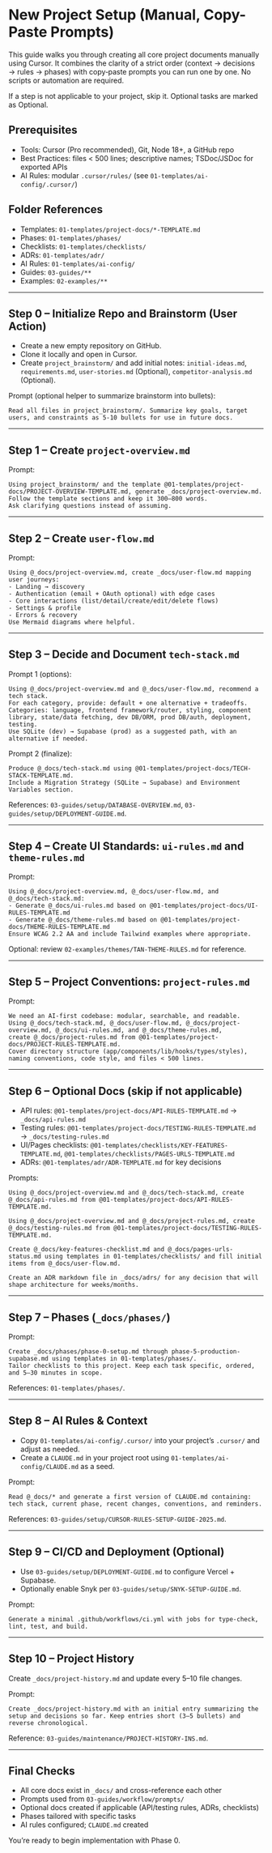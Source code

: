 # New Project Setup (Manual, Copy-Paste Prompts)

This guide walks you through creating all core project documents manually using Cursor. It combines the clarity of a strict order (context → decisions → rules → phases) with copy‑paste prompts you can run one by one. No scripts or automation are required.

If a step is not applicable to your project, skip it. Optional tasks are marked as Optional.

## Prerequisites
- Tools: Cursor (Pro recommended), Git, Node 18+, a GitHub repo
- Best Practices: files < 500 lines; descriptive names; TSDoc/JSDoc for exported APIs
- AI Rules: modular `.cursor/rules/` (see `01-templates/ai-config/.cursor/`)

## Folder References
- Templates: `01-templates/project-docs/*-TEMPLATE.md`
- Phases: `01-templates/phases/`
- Checklists: `01-templates/checklists/`
- ADRs: `01-templates/adr/`
- AI Rules: `01-templates/ai-config/`
- Guides: `03-guides/**`
- Examples: `02-examples/**`

---

## Step 0 – Initialize Repo and Brainstorm (User Action)
- Create a new empty repository on GitHub.
- Clone it locally and open in Cursor.
- Create `project_brainstorm/` and add initial notes: `initial-ideas.md`, `requirements.md`, `user-stories.md` (Optional), `competitor-analysis.md` (Optional).

Prompt (optional helper to summarize brainstorm into bullets):
```
Read all files in project_brainstorm/. Summarize key goals, target users, and constraints as 5-10 bullets for use in future docs.
```

---

## Step 1 – Create `project-overview.md`
Prompt:
```
Using project_brainstorm/ and the template @01-templates/project-docs/PROJECT-OVERVIEW-TEMPLATE.md, generate _docs/project-overview.md.
Follow the template sections and keep it 300–800 words.
Ask clarifying questions instead of assuming.
```

---

## Step 2 – Create `user-flow.md`
Prompt:
```
Using @_docs/project-overview.md, create _docs/user-flow.md mapping user journeys:
- Landing → discovery
- Authentication (email + OAuth optional) with edge cases
- Core interactions (list/detail/create/edit/delete flows)
- Settings & profile
- Errors & recovery
Use Mermaid diagrams where helpful.
```

---

## Step 3 – Decide and Document `tech-stack.md`
Prompt 1 (options):
```
Using @_docs/project-overview.md and @_docs/user-flow.md, recommend a tech stack.
For each category, provide: default + one alternative + tradeoffs.
Categories: language, frontend framework/router, styling, component library, state/data fetching, dev DB/ORM, prod DB/auth, deployment, testing.
Use SQLite (dev) → Supabase (prod) as a suggested path, with an alternative if needed.
```
Prompt 2 (finalize):
```
Produce @_docs/tech-stack.md using @01-templates/project-docs/TECH-STACK-TEMPLATE.md.
Include a Migration Strategy (SQLite → Supabase) and Environment Variables section.
```
References: `03-guides/setup/DATABASE-OVERVIEW.md`, `03-guides/setup/DEPLOYMENT-GUIDE.md`.

---

## Step 4 – Create UI Standards: `ui-rules.md` and `theme-rules.md`
Prompt:
```
Using @_docs/project-overview.md, @_docs/user-flow.md, and @_docs/tech-stack.md:
- Generate @_docs/ui-rules.md based on @01-templates/project-docs/UI-RULES-TEMPLATE.md
- Generate @_docs/theme-rules.md based on @01-templates/project-docs/THEME-RULES-TEMPLATE.md
Ensure WCAG 2.2 AA and include Tailwind examples where appropriate.
```
Optional: review `02-examples/themes/TAN-THEME-RULES.md` for reference.

---

## Step 5 – Project Conventions: `project-rules.md`
Prompt:
```
We need an AI-first codebase: modular, searchable, and readable.
Using @_docs/tech-stack.md, @_docs/user-flow.md, @_docs/project-overview.md, @_docs/ui-rules.md, and @_docs/theme-rules.md,
create @_docs/project-rules.md from @01-templates/project-docs/PROJECT-RULES-TEMPLATE.md.
Cover directory structure (app/components/lib/hooks/types/styles), naming conventions, code style, and files < 500 lines.
```

---

## Step 6 – Optional Docs (skip if not applicable)
- API rules: `@01-templates/project-docs/API-RULES-TEMPLATE.md` → `_docs/api-rules.md`
- Testing rules: `@01-templates/project-docs/TESTING-RULES-TEMPLATE.md` → `_docs/testing-rules.md`
- UI/Pages checklists: `@01-templates/checklists/KEY-FEATURES-TEMPLATE.md`, `@01-templates/checklists/PAGES-URLS-TEMPLATE.md`
- ADRs: `@01-templates/adr/ADR-TEMPLATE.md` for key decisions

Prompts:
```
Using @_docs/project-overview.md and @_docs/tech-stack.md, create @_docs/api-rules.md from @01-templates/project-docs/API-RULES-TEMPLATE.md.
```
```
Using @_docs/project-overview.md and @_docs/project-rules.md, create @_docs/testing-rules.md from @01-templates/project-docs/TESTING-RULES-TEMPLATE.md.
```
```
Create @_docs/key-features-checklist.md and @_docs/pages-urls-status.md using templates in 01-templates/checklists/ and fill initial items from @_docs/user-flow.md.
```
```
Create an ADR markdown file in _docs/adrs/ for any decision that will shape architecture for weeks/months.
```

---

## Step 7 – Phases (`_docs/phases/`)
Prompt:
```
Create _docs/phases/phase-0-setup.md through phase-5-production-supabase.md using templates in 01-templates/phases/.
Tailor checklists to this project. Keep each task specific, ordered, and 5–30 minutes in scope.
```
References: `01-templates/phases/`.

---

## Step 8 – AI Rules & Context
- Copy `01-templates/ai-config/.cursor/` into your project’s `.cursor/` and adjust as needed.
- Create a `CLAUDE.md` in your project root using `01-templates/ai-config/CLAUDE.md` as a seed.

Prompt:
```
Read @_docs/* and generate a first version of CLAUDE.md containing: tech stack, current phase, recent changes, conventions, and reminders.
```
References: `03-guides/setup/CURSOR-RULES-SETUP-GUIDE-2025.md`.

---

## Step 9 – CI/CD and Deployment (Optional)
- Use `03-guides/setup/DEPLOYMENT-GUIDE.md` to configure Vercel + Supabase.
- Optionally enable Snyk per `03-guides/setup/SNYK-SETUP-GUIDE.md`.

Prompt:
```
Generate a minimal .github/workflows/ci.yml with jobs for type-check, lint, test, and build.
```

---

## Step 10 – Project History
Create `_docs/project-history.md` and update every 5–10 file changes.

Prompt:
```
Create _docs/project-history.md with an initial entry summarizing the setup and decisions so far. Keep entries short (3–5 bullets) and reverse chronological.
```
Reference: `03-guides/maintenance/PROJECT-HISTORY-INS.md`.

---

## Final Checks
- All core docs exist in `_docs/` and cross-reference each other
- Prompts used from `03-guides/workflow/prompts/`
- Optional docs created if applicable (API/testing rules, ADRs, checklists)
- Phases tailored with specific tasks
- AI rules configured; `CLAUDE.md` created

You’re ready to begin implementation with Phase 0.
